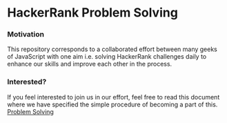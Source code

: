 # HackerRank Problem Solving


### Motivation
This repository corresponds to a collaborated effort between many geeks of JavaScript with one aim i.e. solving HackerRank challenges daily to enhance our skills and improve each other in the process.

### Interested?
If you feel interested to join us in our effort, feel free to read this document where we have specified the simple procedure of becoming a part of this.
[Problem Solving](https://docs.google.com/spreadsheets/d/1-5KjfTaPoLI820VJH81LjDL7MC5rIM0tsZ2PMgBb-S8/edit#gid=0)